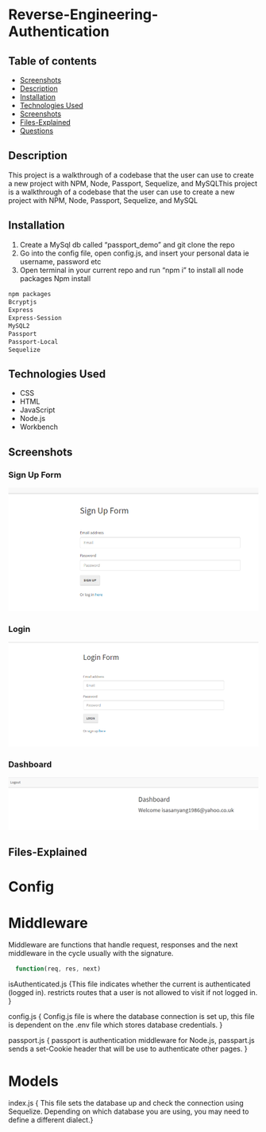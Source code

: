 # Reverse-Engineering-Authentication

## Table of contents
- [Screenshots](#screenshots)
- [Description](#description)
- [Installation](#installation)
- [Technologies Used](#technologies-used)
- [Screenshots](#screenshots)
- [Files-Explained](#files-explained)
- [Questions](#questions)

## Description
This project is a walkthrough of a codebase that the user can use to create a new project with NPM, Node, Passport, Sequelize, and MySQLThis project is a walkthrough of a codebase that the user can use to create a new project with NPM, Node, Passport, Sequelize, and MySQL

## Installation

1. Create a MySql db called “passport_demo” and git clone the repo
1.  Go into the config file, open config.js, and insert your personal data ie username, password etc 
1. Open terminal in your current repo and run “npm i” to install all node packages
	Npm install

```
npm packages
Bcryptjs
Express
Express-Session
MySQL2
Passport
Passport-Local
Sequelize

```

## Technologies Used
- CSS
- HTML
- JavaScript
- Node.js
- Workbench

## Screenshots
### Sign Up Form
![Sign Up](public/img/sign-up.PNG )

### Login
![Sign Up](public/img/login.PNG )

### Dashboard

![Sign Up](public/img/dashboard.PNG )

## Files-Explained

# Config
# Middleware
Middleware are functions that handle request, responses and the next middleware in the cycle usually with the signature.
```javascript
  function(req, res, next)
```

isAuthenticated.js {This file indicates whether the current is authenticated (logged in). restricts routes that a user is not allowed to visit if not logged in. }

config.js { Config.js file is where the database connection is set up, this file is dependent on the .env file which stores database credentials. }

passport.js { passport is authentication middleware for Node.js, passpart.js sends a set-Cookie header that will be use to authenticate other pages. }

# Models
index.js {  This file sets the database up and check the connection using Sequelize. Depending on which database you are using, you may need to define a different dialect.}

